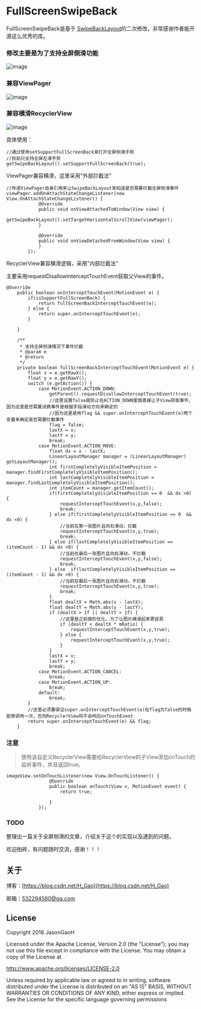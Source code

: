 # FullScreenSwipeBack
FullScreenSwipeBack是基于  [SwipeBackLayout](https://github.com/ikew0ng/SwipeBackLayout)的二次修改，非常感谢作者能开源这么优秀的库。

### 修改主要是为了支持全屏侧滑功能

![image](https://raw.githubusercontent.com/JasonGaoH/FullScreenSwipeBack/master/images/full_screen_back.gif)

### 兼容ViewPager

![image](https://raw.githubusercontent.com/JasonGaoH/FullScreenSwipeBack/master/images/full_screen_back_viewpager.gif)

### 兼容横滑RecyclerView

![image](https://raw.githubusercontent.com/JasonGaoH/FullScreenSwipeBack/master/images/full_screen_back_recyclerview.gif)

具体使用：

```
//通过使用setSupportFullScreenBack来打开全屏侧滑手势
//目前只支持全屏左滑手势
getSwipeBackLayout().setSupportFullScreenBack(true);
```

ViewPager兼容横滑，这里采用"外部拦截法"

```
//传递ViewPager自身引用来让SwipeBackLayout来知道是否需要拦截全屏侧滑事件
viewPager.addOnAttachStateChangeListener(new View.OnAttachStateChangeListener() {
            @Override
            public void onViewAttachedToWindow(View view) {
                getSwipeBackLayout().setTargetHorizontalScrollView(viewPager);
            }

            @Override
            public void onViewDetachedFromWindow(View view) {
            }
        });
```

RecyclerView兼容横滑逻辑，采用"内部拦截法"

主要采用requestDisallowInterceptTouchEvent获取父View的事件。
```
@Override
    public boolean onInterceptTouchEvent(MotionEvent e) {
        if(isSupportFullScreenBack) {
            return fullScreenBackInterceptTouchEvent(e);
        } else {
            return super.onInterceptTouchEvent(e);
        }

    }

    /**
     * 支持全屏侧滑情况下事件拦截
     * @param e
     * @return
     */
    private boolean fullScreenBackInterceptTouchEvent(MotionEvent e) {
        float x = e.getRawX();
        float y = e.getRawY();
        switch (e.getAction()) {
            case MotionEvent.ACTION_DOWN:
                getParent().requestDisallowInterceptTouchEvent(true);
                //这里设置false是防止在ACTION_DOWN里面直接让子View获取事件，因为这里是否需要消费事件是根据手指滑动方向来确定的
                //因为这里是用flag && super.onInterceptTouchEvent(e)两个变量来确定是否需要拦截事件
                flag = false;
                lastX = x;
                lastY = y;
                break;
            case MotionEvent.ACTION_MOVE:
                float dx = x - lastX;
                LinearLayoutManager manager = (LinearLayoutManager) getLayoutManager();
                int firstCompletelyVisibleItemPosition = manager.findFirstCompletelyVisibleItemPosition();
                int lastCompletelyVisibleItemPosition = manager.findLastCompletelyVisibleItemPosition();
                int itemCount = manager.getItemCount();
                if(firstCompletelyVisibleItemPosition == 0  && dx >0) {
                    requestInterceptTouchEvent(x,y,false);
                    break;
                } else if(firstCompletelyVisibleItemPosition == 0  && dx <0) {
                    //当前在第一张图片且向右滑动，拦截
                    requestInterceptTouchEvent(x,y,true);
                    break;
                } else if(lastCompletelyVisibleItemPosition == (itemCount - 1) && dx <0) {
                    //当前在最后一张图片且向右滑动，不拦截
                    requestInterceptTouchEvent(x,y,false);
                    break;
                } else  if(lastCompletelyVisibleItemPosition == (itemCount - 1) && dx >0) {
                    //当前在最后一张图片且向右滑动，不拦截
                    requestInterceptTouchEvent(x,y,true);
                    break;
                }
                float dealtX = Math.abs(x - lastX);
                float dealtY = Math.abs(y - lastY);
                if (dealtX > 1f || dealtY > 1f) {
                    //这里是之前做的优化，为了让图片横滑起来更容易
                    if (dealtY < dealtX * mRatio) {
                        requestInterceptTouchEvent(x,y,true);
                    } else {
                        requestInterceptTouchEvent(x,y,true);
                    }
                }
                lastX = x;
                lastY = y;
                break;
            case MotionEvent.ACTION_CANCEL:
                break;
            case MotionEvent.ACTION_UP:
                break;
            default:
                break;
        }
        //这里必须要保证super.onInterceptTouchEvent(e)在flag为false的时候能够调用一次，否则RecyclerView将不会响应onTouchEvent
        return super.onInterceptTouchEvent(e) && flag;
    }

```

### 注意
> 使用该自定义RecyclerView需要给RecyclerView的子View添加onTouch的监听事件，并且返回true。


```
imageView.setOnTouchListener(new View.OnTouchListener() {
                @Override
                public boolean onTouch(View v, MotionEvent event) {
                    return true;

                }
            });
```


### TODO 

整理出一篇关于全屏侧滑的文章，介绍关于这个的实现以及遇到的问题。

欢迎拍砖，有问题随时交流，感谢！！！


关于
--

博客：[https://blog.csdn.net/H_Gao](https://blog.csdn.net/H_Gao)

邮箱：532294580@qq.com

License
--
Copyright 2018 JasonGaoH

Licensed under the Apache License, Version 2.0 (the "License"); you may not use this file except in compliance with the License. You may obtain a copy of the License at

http://www.apache.org/licenses/LICENSE-2.0

Unless required by applicable law or agreed to in writing, software distributed under the License is distributed on an "AS IS" BASIS, WITHOUT WARRANTIES OR CONDITIONS OF ANY KIND, either express or implied. See the License for the specific language governing permissions



